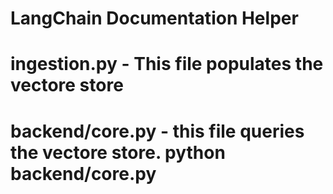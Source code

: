 # LangChain Documentation Helper

# ingestion.py  - This file populates the vectore store

# backend/core.py - this file queries the vectore store.   python backend/core.py